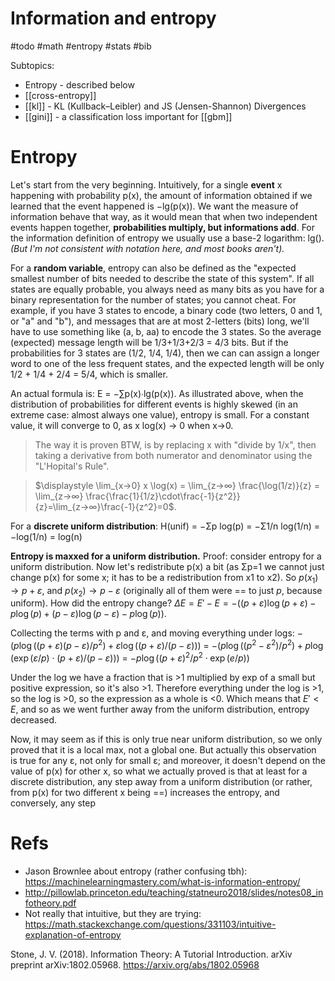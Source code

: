 # Information and entropy

#todo #math #entropy #stats #bib

Subtopics:
* Entropy - described below
* [[cross-entropy]]
* [[kl]] - KL (Kullback–Leibler) and JS (Jensen-Shannon) Divergences
* [[gini]] - a classification loss important for [[gbm]]

# Entropy

Let's start from the very beginning. Intuitively, for a single **event** x happening with probability p(x), the amount of information obtained if we learned that the event happened is −lg(p(x)). We want the measure of information behave that way, as it would mean that when two independent events happen together, **probabilities multiply, but informations add**. For the information definition of entropy we usually use a base-2 logarithm: lg(). _(But  I'm not consistent with notation here, and most books aren't)._

For a **random variable**, entropy can also be defined as the "expected smallest number of bits needed to describe the state of this system". If all states are equally probable, you always need as many bits as you have for a binary representation for the number of states; you cannot cheat. For example, if you have 3 states to encode, a binary code (two letters, 0 and 1, or "a" and "b"), and messages that are at most 2-letters (bits) long, we'll have to use something like (a, b, aa) to encode the 3 states. So the average (expected) message length will be 1/3+1/3+2/3 = 4/3 bits. But if the probabilities for 3 states are (1/2, 1/4, 1/4), then we can can assign a longer word to one of the less frequent states, and the expected length will be only 1/2 + 1/4 + 2/4 = 5/4, which is smaller.  

An actual formula is: E = −∑p(x)∙lg(p(x)). As illustrated above, when the distribution of probabilities for different events is highly skewed (in an extreme case: almost always one value), entropy is small. For a constant value, it will converge to 0, as x log(x) → 0 when x→0. 

> The way it is proven BTW, is by replacing x with "divide by 1/x", then taking a derivative from both numerator and denominator using the "L'Hopital's Rule".

> $\displaystyle \lim_{x→0} x \log(x) = \lim_{z→∞} \frac{\log(1/z)}{z} = \lim_{z→∞} \frac{\frac{1}{1/z}\cdot\frac{-1}{z^2}}{z}=\lim_{z→∞}\frac{-1}{z^2}=0$.

For a **discrete uniform distribution**: H(unif) = −Σp log(p) = −Σ1/n log(1/n) = −log(1/n) = log(n)

**Entropy is maxxed for a uniform distribution.** Proof: consider entropy for a uniform distribution. Now let's redistribute p(x) a bit (as Σp=1 we cannot just change p(x) for some x; it has to be a redistribution from x1 to x2). So $p(x_1)→p+ε$, and $p(x_2)→p-ε$ (originally all of them were == to just $p$, because uniform). How did the entropy change?
$ΔE = E'-E = -\big((p+ε)\log(p+ε) - p\log(p) + (p-ε)\log(p-ε) - p\log(p)\big)$. 

Collecting the terms with p and ε, and moving everything under logs:
$-\big(p\log((p+ε)(p-ε)/p^2) + ε\log((p+ε)/(p-ε))\big)$ = 
$-\big(p\log((p^2-ε^2)/p^2)+p\log(\exp(ε/p)\cdot(p+ε)/(p-ε))\big)$ = 
$-p\log((p+ε)^2/p^2\cdot \exp(e/p))$

Under the log we have a fraction that is >1 multiplied by exp of a small but positive expression, so it's also >1. Therefore everything under the log is >1, so the log is >0, so the expression as a whole is <0. Which means that $E'<E$, and so as we went further away from the uniform distribution, entropy decreased.

Now, it may seem as if this is only true near uniform distribution, so we only proved that it is a local max, not a global one. But actually this observation is true for any ε, not only for small ε; and moreover, it doesn't depend on the value of p(x) for other x, so what we actually proved is that at least for a discrete distribution, any step away from a uniform distribution (or rather, from p(x) for two different x being ==) increases the entropy, and conversely, any step 

# Refs

* Jason Brownlee about entropy (rather confusing tbh): https://machinelearningmastery.com/what-is-information-entropy/
* http://pillowlab.princeton.edu/teaching/statneuro2018/slides/notes08_infotheory.pdf
* Not really that intuitive, but they are trying: https://math.stackexchange.com/questions/331103/intuitive-explanation-of-entropy

Stone, J. V. (2018). Information Theory: A Tutorial Introduction. arXiv preprint arXiv:1802.05968.
https://arxiv.org/abs/1802.05968